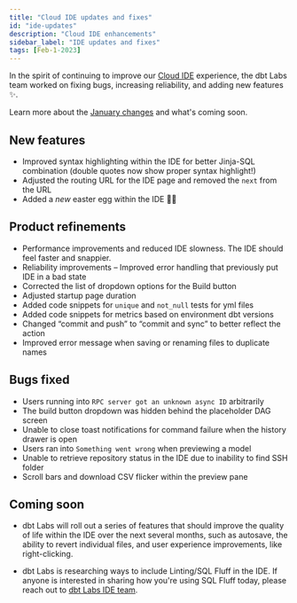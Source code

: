 ```yaml
---
title: "Cloud IDE updates and fixes"
id: "ide-updates"
description: "Cloud IDE enhancements"
sidebar_label: "IDE updates and fixes"
tags: [Feb-1-2023]
---
```


In the spirit of continuing to improve our [Cloud IDE](https://docs.getdbt.com/docs/get-started/develop-in-the-cloud) experience, the dbt Labs team worked on fixing bugs, increasing reliability, and adding new features ✨.

Learn more about the [January changes](https://getdbt.slack.com/archives/C03SAHKKG2Z/p1675272600286119) and what's coming soon.

## New features 

- Improved syntax highlighting within the IDE for better Jinja-SQL combination (double quotes now show proper syntax highlight!)
- Adjusted the routing URL for the IDE page and removed the `next` from the URL
- Added a *new* easter egg within the IDE 🐶🦆

## Product refinements 

- Performance improvements and reduced IDE slowness. The IDE should feel faster and snappier.
- Reliability improvements – Improved error handling that previously put IDE in a bad state
- Corrected the list of dropdown options for the Build button
- Adjusted startup page duration
- Added code snippets for `unique` and `not_null` tests for yml files
- Added code snippets for metrics based on environment dbt versions
- Changed “commit and push” to “commit and sync” to better reflect the action
- Improved error message when saving or renaming files to duplicate names

## Bugs fixed 

- Users running into `RPC server got an unknown async ID` arbitrarily
- The build button dropdown was hidden behind the placeholder DAG screen
- Unable to close toast notifications for command failure when the history drawer is open
- Users ran into `Something went wrong` when previewing a model
- Unable to retrieve repository status in the IDE due to inability to find SSH folder
- Scroll bars and download CSV flicker within the preview pane

## Coming soon 

- dbt Labs will roll out a series of features that should improve the quality of life within the IDE over the next several months, such as autosave, the ability to revert individual files, and user experience improvements, like right-clicking.

- dbt Labs is researching ways to include Linting/SQL Fluff in the IDE. If anyone is interested in sharing how you're using SQL Fluff today, please reach out to [dbt Labs IDE team](mailto:cloud-ide-feedback@dbtlabs.com).

